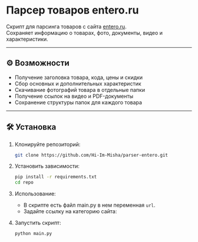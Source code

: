 # Парсер товаров entero.ru

Скрипт для парсинга товаров с сайта [entero.ru](https://entero.ru/).  
Сохраняет информацию о товарах, фото, документы, видео и характеристики.

---

## ⚙️ Возможности
- Получение заголовка товара, кода, цены и скидки  
- Сбор основных и дополнительных характеристик  
- Скачивание фотографий товара в отдельные папки  
- Получение ссылок на видео и PDF-документы  
- Сохранение структуры папок для каждого товара  

---

## 🛠 Установка

1. Клонируйте репозиторий:  
   ```bash
   git clone https://github.com/Hi-Im-Misha/parser-entero.git
2. Установить зависимости:
    ```bash
    pip install -r requirements.txt
    cd repo
3. Использование:
   - В скрипте есть файл main.py в нем переменная `url`.
   - Задайте ссылку на категорию сайта:

4. Запустить скрипт:
    ```bash
    python main.py



